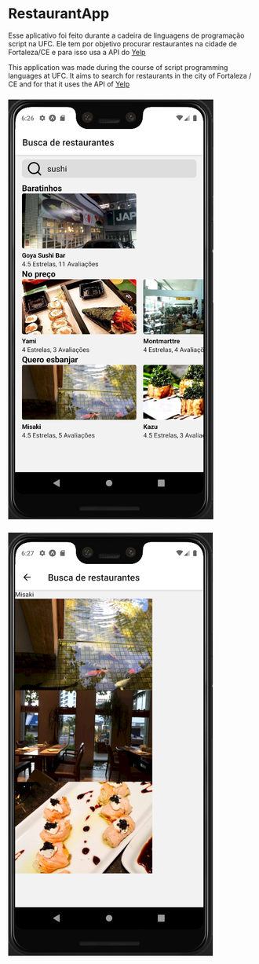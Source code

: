 # RestaurantApp
Esse aplicativo foi feito durante a cadeira de linguagens de programação script na UFC.
Ele tem por objetivo procurar restaurantes na cidade de Fortaleza/CE e para isso usa a API do [Yelp](https://www.yelp.com/fusion)


This application was made during the course of script programming languages at UFC.
It aims to search for restaurants in the city of Fortaleza / CE and for that it uses the API of [Yelp](https://www.yelp.com/fusion)

### ![Tela de pesquisa / Search Screen](https://raw.githubusercontent.com/Franklyn-S/RestaurantApp/main/assets/SearchScreen.png)
### ![Tela de imagens / Image Screen](https://raw.githubusercontent.com/Franklyn-S/RestaurantApp/main/assets/MoreImagesScreen.png)
